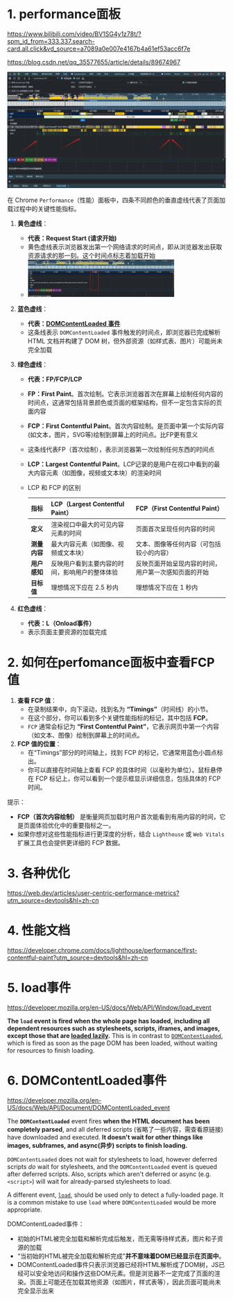 # 1. performance面板

https://www.bilibili.com/video/BV1SG4y1z78t/?spm_id_from=333.337.search-card.all.click&vd_source=a7089a0e007e4167b4a61ef53acc6f7e

https://blog.csdn.net/qq_35577655/article/details/89674967

<img src="14 浏览器性能优化之performance面板.assets/image-20241020170855982.png" alt="image-20241020170855982" style="zoom:80%;" />

在 Chrome `Performance`（性能）面板中，四条不同颜色的垂直虚线代表了页面加载过程中的关键性能指标。

1. **黄色虚线**：
   
   - **代表：Request Start (请求开始)**
   - 黄色虚线表示浏览器发出第一个网络请求的时间点，即从浏览器发出获取资源请求的那一刻。这个时间点标志着加载开始
   - <img src="14 浏览器性能优化之performance面板.assets/image-20241020181155703.png" alt="image-20241020181155703" style="zoom: 33%;" />
1. **蓝色虚线**：
   - **代表：[DOMContentLoaded 事件](#6.-domcontentloaded事件)**
   - 这条线表示 `DOMContentLoaded` 事件触发的时间点，即浏览器已完成解析 HTML 文档并构建了 DOM 树，但外部资源（如样式表、图片）可能尚未完全加载
2. **绿色虚线**：
   
   - **代表：FP/FCP/LCP**
   
   - **FP：First Paint**。首次绘制。它表示浏览器首次在屏幕上绘制任何内容的时间点，这通常包括背景颜色或页面的框架结构，但不一定包含实际的页面内容
   
   - **FCP：First Contentful Paint**。首次内容绘制。是页面中第一个实际内容(如文本，图片，SVG等)绘制到屏幕上的时间点。比FP更有意义
   
   - 这条线代表FP（首次绘制），表示浏览器第一次绘制任何东西的时间点
   
   - **LCP：Largest Contentful Paint**。LCP记录的是用户在视口中看到的最大内容元素（如图像，视频或文本块）的渲染时间
   
   - LCP 和 FCP 的区别
   
     | 指标         | LCP（Largest Contentful Paint）                | FCP（First Contentful Paint）                        |
     | ------------ | ---------------------------------------------- | ---------------------------------------------------- |
     | **定义**     | 渲染视口中最大的可见内容元素的时间             | 页面首次呈现任何内容的时间                           |
     | **测量内容** | 最大内容元素（如图像、视频或文本块）           | 文本、图像等任何内容（可包括较小的内容）             |
     | **用户感知** | 反映用户看到主要内容的时间，影响用户的整体体验 | 反映页面开始呈现内容的时间，用户第一次感知页面的开始 |
     | **目标值**   | 理想情况下应在 2.5 秒内                        | 理想情况下应在 1 秒内                                |
3. **红色虚线**：
   
   - **代表：L（Onload事件）**
   - 表示页面主要资源的加载完成

# 2. 如何在perfomance面板中查看FCP值

1. **查看 FCP 值**：
   - 在录制结果中，向下滚动，找到名为 **“Timings”**（时间线）的小节。
   - 在这个部分，你可以看到多个关键性能指标的标记，其中包括 **FCP**。
   - `FCP` 通常会标记为 **“First Contentful Paint”**，它表示网页中第一个内容（如文本、图像）绘制到屏幕上的时间点。
2. **FCP 值的位置**：
   - 在“Timings”部分的时间轴上，找到 FCP 的标记，它通常用蓝色小圆点标出。
   - 你可以直接在时间轴上查看 FCP 的具体时间（以毫秒为单位）。鼠标悬停在 FCP 标记上，你可以看到一个提示框显示详细信息，包括具体的 FCP 时间。

提示：

- **FCP（首次内容绘制）** 是衡量网页加载时用户首次能看到有用内容的时间，它是页面体验优化中的重要指标之一。
- 如果你想对这些性能指标进行更深度的分析，结合 `Lighthouse` 或 `Web Vitals` 扩展工具也会提供更详细的 FCP 数据。

# 3. 各种优化

https://web.dev/articles/user-centric-performance-metrics?utm_source=devtools&hl=zh-cn

# 4. 性能文档

https://developer.chrome.com/docs/lighthouse/performance/first-contentful-paint?utm_source=devtools&hl=zh-cn

# 5. load事件

https://developer.mozilla.org/en-US/docs/Web/API/Window/load_event

**The `load` event is fired when the whole page has loaded, including all dependent resources such as stylesheets, scripts, iframes, and images, except those that are [loaded lazily](https://developer.mozilla.org/en-US/docs/Web/Performance/Lazy_loading#images_and_iframes).** This is in contrast to [`DOMContentLoaded`](https://developer.mozilla.org/en-US/docs/Web/API/Document/DOMContentLoaded_event), which is fired as soon as the page DOM has been loaded, without waiting for resources to finish loading.

# 6. DOMContentLoaded事件

https://developer.mozilla.org/en-US/docs/Web/API/Document/DOMContentLoaded_event

The **`DOMContentLoaded`** event fires **when the HTML document has been completely parsed**, and all deferred scripts (省略了一些内容，需查看原链接) have downloaded and executed. **It doesn't wait for other things like images, subframes, and async(异步) scripts to finish loading.**

`DOMContentLoaded` does not wait for stylesheets to load, however deferred scripts *do* wait for stylesheets, and the `DOMContentLoaded` event is queued after deferred scripts. Also, scripts which aren't deferred or async (e.g. `<script>`) will wait for already-parsed stylesheets to load.

A different event, [`load`](https://developer.mozilla.org/en-US/docs/Web/API/Window/load_event), should be used only to detect a fully-loaded page. It is a common mistake to use `load` where `DOMContentLoaded` would be more appropriate.



DOMContentLoaded事件：

- 初始的HTML被完全加载和解析完成后触发，而无需等待样式表，图片和子资源的加载
- “当初始的HTML被完全加载和解析完成”**并不意味着DOM已经显示在页面中**。
- DOMContentLoaded事件只表示浏览器已经将HTML解析成了DOM树，JS已经可以安全地访问和操作这些DOM元素。但是浏览器不一定完成了页面的渲染。页面上可能还在加载其他资源（如图片，样式表等），因此页面可能尚未完全显示出来



